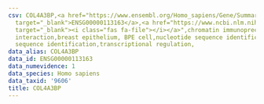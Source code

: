 ```yaml
---
csv: COL4A3BP,<a href="https://www.ensembl.org/Homo_sapiens/Gene/Summary?db=core;g=ENSG00000113163"
  target="_blank">ENSG00000113163</a>,<a href="https://www.ncbi.nlm.nih.gov/pubmed/22863008"
  target="_blank"><i class="fas fa-file"></i></a>",chromatin immunoprecipitation assay,direct
  interaction,breast epithelium, BPE cell,nucleotide sequence identification,nucleotide
  sequence identification,transcriptional regulation,
data_alias: COL4A3BP
data_id: ENSG00000113163
data_numevidence: 1
data_species: Homo sapiens
data_taxid: '9606'
title: COL4A3BP
---
```

